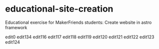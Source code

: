 # educational-site-creation
Educational exercise for MakerFriends students: Create website in astro framework

edit0
edit134
edit116
edit117
edit118
edit119
edit120
edit121
edit122
edit123
edit124
